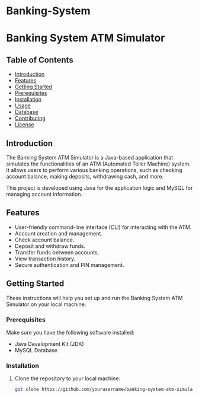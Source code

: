# Banking-System

# Banking System ATM Simulator

## Table of Contents

- [Introduction](#introduction)
- [Features](#features)
- [Getting Started](#getting-started)
- [Prerequisites](#prerequisites)
- [Installation](#installation)
- [Usage](#usage)
- [Database](#database)
- [Contributing](#contributing)
- [License](#license)

## Introduction

The Banking System ATM Simulator is a Java-based application that simulates the functionalities of an ATM (Automated Teller Machine) system. It allows users to perform various banking operations, such as checking account balance, making deposits, withdrawing cash, and more.

This project is developed using Java for the application logic and MySQL for managing account information.

## Features

- User-friendly command-line interface (CLI) for interacting with the ATM.
- Account creation and management.
- Check account balance.
- Deposit and withdraw funds.
- Transfer funds between accounts.
- View transaction history.
- Secure authentication and PIN management.

## Getting Started

These instructions will help you set up and run the Banking System ATM Simulator on your local machine.

### Prerequisites

Make sure you have the following software installed:

- Java Development Kit (JDK)
- MySQL Database

### Installation

1. Clone the repository to your local machine:

   ```bash
   git clone https://github.com/yourusername/banking-system-atm-simulator.git
